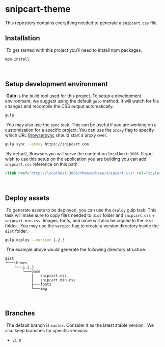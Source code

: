 # snipcart-theme

This repository contains everything needed to generate a `snipcart.css` file.
​
## Installation
​
To get started with this project you'll need to install npm packages.
​
```sh
npm install
```
​
## Setup development environment
​
**Gulp** is the build tool used for this project. To setup a development environment, we suggest using the default `gulp` method. It will watch for file changes and recompile the CSS output automatically.
​
```sh
gulp
```
​
You may also use the `sync` task. This can be useful if you are working on a customization for a specific project. You can use the `proxy` flag to specify which URL [Browsersync](https://www.browsersync.io/) should start a proxy over.
​
```sh
gulp sync --proxy https://snipcart.com
```
​
By default, Browsersync will serve the content on `localhost:3006`. If you wish to use this setup on the application you are building you can add `snipcart.css` reference on this path:
​
```html
<link href="http://localhost:3006/themes/base/snipcart.css" rel="stylesheet" type="text/css" />
```
​
## Deploy assets
​
To generate assets to be deployed, you can use the `deploy` gulp task. This task will make sure to copy files needed to `dist` folder and `snipcart.css` + `snipcart.min.css`. Images, fonts, and more will also be copied to the `dist` folder.
​
You may use the `version` flag to create a version directory inside the `dist` folder.
​
```sh
gulp deploy --version 1.2.3
```
​
The example above would generate the following directory structure:
​
```
dist
└───themes
    └───1.2.3
        └───base
            │   snipcart.css
            │   snipcart.min.css
            ├───fonts
            └───img
```
​
## Branches
​
The default branch is `master`. Consider it as the latest stable version.
​
We also keep branches for specific versions:
​
- `v1.0`
